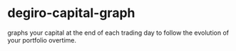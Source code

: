 # degiro-capital-graph
graphs your capital at the end of each trading day to follow the evolution of your portfolio overtime.
